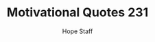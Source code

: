 ---
image: /assets/img/mq/mq_231_johnson.png
title: Motivational Quotes 231
categories:
  - Motivational Quotes
author: Hope Staff
notes: Motivational Quotes 231
embed: >-
  EMBED_GOES_HERE
transcript: >-
  SOME LINES OF TEXT START HERE
---